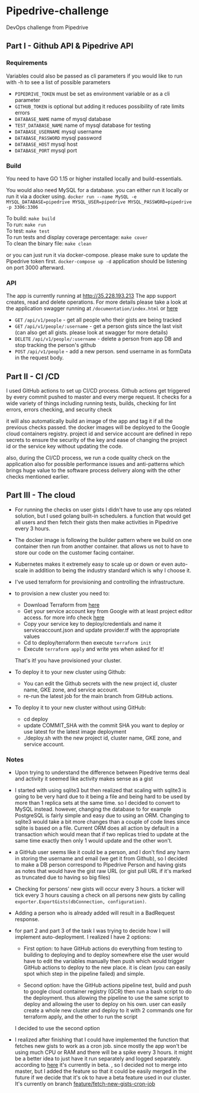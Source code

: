 # Pipedrive-challenge
DevOps challenge from Pipedrive


## Part I - Github API & Pipedrive API

### Requirements
Variables could also be passed as cli parameters if you would like to run with -h to see a list of possible parameters

* `PIPEDRIVE_TOKEN` must be set as environment variable or as a cli parameter
* `GITHUB_TOKEN` is optional but adding it reduces possibility of rate limits errors
* `DATABASE_NAME` name of mysql database
* `TEST_DATABASE_NAME` name of mysql database for testing
* `DATABASE_USERNAME` mysql username
* `DATABASE_PASSWORD` mysql password
* `DATABASE_HOST` mysql host
* `DATABASE_PORT` mysql port
### Build
You need to have GO 1.15 or higher installed locally and build-essentials.

You would also need MySQL for a database. you can either run it locally or run it via a docker using.
`docker run --name MySQL -e MYSQL_DATABASE=pipedrive MYSQL_USER=pipedrive MYSQL_PASSWORD=pipedrive -p 3306:3306`

To build: ```make build```  
To run: ```make run```  
To test: ```make test```  
To run tests and display coverage percentage: ```make cover```   
To clean the binary file: ```make clean```

or you can just run it via docker-compose. please make sure to update the Pipedrive token first.
`docker-compose up -d` application should be listening on port  3000 afterward.
### API
The app is currently running at http://35.228.193.213
The app support creates, read and delete operations.
For more details please take a look at the application swagger running at `/documentation/index.html` 
or [here](http://35.228.193.213/documentation/index.html)

* `GET` `/api/v1/people` - get all people who their gists are being tracked
* `GET` `/api/v1/people/:username` - get a person gists since the last visit (can also get all gists. please look at swagger for more details)
* `DELETE` `/api/v1/people/:username` - delete a person from app DB and stop tracking the person's github
* `POST` `/api/v1/people` - add a new person.  send username in as formData in the request body.

## Part II - CI /CD
I used GitHub actions to set up CI/CD process. Github actions get triggered by every commit pushed to master and
every merge request. It checks for a wide variety of things including running tests, builds, checking for lint errors,
errors checking, and security check

it will also automatically build an image of the app and tag it if all the previous checks passed.
the docker images will be deployed to the Google cloud containers registry. project id and service account are defined in repo secrets to ensure the security of the key and ease of changing the project id or the service key without updating the code.

also, during the CI/CD process, we run a code quality check on the application also for possible performance issues and anti-patterns
which brings huge value to the software process delivery along with the other checks mentioned earlier.
## Part III - The cloud
* For running the checks on user gists I didn't have to use any ops related solution, but I used golang built-in schedulers.
  a function that would get all users and then fetch their gists then make activities in Pipedrive every 3 hours.

* The docker image is following the builder pattern where we build on one container then run from another container.
  that allows us not to have to store our code on the customer facing container.

* Kubernetes makes it extremely easy to scale up or down or even auto-scale in addition to being the industry standard
  which is why I choose it.
* I've used terraform for provisioning and controlling the infrastructure.

* to provision a new cluster you need to:
  * Download Terraform from [here](https://www.terraform.io/downloads.html)
  * Get your service account key from Google with at least project editor access. for more info check
    [here](https://cloud.google.com/iam/docs/creating-managing-service-account-keys)
  * Copy your service key to deploy/credentials and name it serviceaccount.json and update provider.tf with the appropriate values
  * Cd to deploy/terraform then execute `terraform init` 
  * Execute `terraform apply` and write yes when asked for it! 

  That's it! you have provisioned your cluster.

* To deploy it to your new cluster using Github:
  * You can edit the Github secrets with the new project id, cluster name, GKE zone, and service account.
  * re-run the latest job for the main branch from GitHub actions.
* To deploy it to your new cluster without using GitHub:
  * cd deploy
  * update COMMIT_SHA with the commit SHA you want to deploy or use latest for the latest image deployment
  *  ./deploy.sh with the new project id, cluster name, GKE zone, and service account.

### Notes
* Upon trying to understand  the difference between Pipedrive terms deal and activity it seemed like activity makes
  sense as a gist

* I started with using sqlite3 but then realized that scaling with sqlite3 is going to be very hard due to it being
  a file and being hard to be used by more than 1 replica sets at the same time. so I decided to convert to MySQL instead.
  however, changing the database to for example PostgreSQL is fairly simple and easy due to using an ORM.
  Changing to sqlite3 would take a bit more changes than a couple of code lines since sqlite is based on a file.
  Current ORM does all action by default in a transaction which would mean that if two replicas tried to update
  at the same time exactly then only 1 would update and the other won't.

* a GitHub user seems like it could be a person, and I don't find any harm in storing the username and email (we get it
  from Github), so I decided to make a DB person correspond to Pipedrive Person and having gists as notes that would
  have the gist raw URL (or gist pull URL if it's marked as truncated due to having so big files)

* Checking for persons' new gists will occur every 3 hours. a ticker will tick every 3 hours causing a check on all persons
  new gists by calling `exporter.ExportGists(dbConnection, configuration)`.

* Adding a person who is already added will result in a BadRequest response.

* for part 2 and part 3 of the task I was trying to decide how I will implement auto-deployment. I realized I have 2 options:

  * First option: to have GitHub actions do everything from testing to building to deploying and to deploy somewhere else the user would have to edit the variables manually then push which would trigger GitHub actions to deploy to the new place. it is
    clean (you can easily spot which step in the pipeline failed) and simple.

  * Second option: have the GitHub actions pipeline test, build and push to google cloud container registry (GCR)
    then run a bash script to do the deployment. thus allowing the pipeline to use the same script to deploy and allowing the user to deploy on his own.
    user can easily create a whole new cluster and deploy to it with 2 commands one for terraform apply, and
    the other to run the script

  I decided to use the second option
* I realized after finishing that I could have implemented the function that fetches new gists to work as a cron job.
  since mostly the app won't be using much CPU or RAM and there will be a spike every 3 hours. it might be a better idea 
  to just have it run separately and logged separately.
  according to [here](https://kubernetes.io/docs/concepts/workloads/controllers/cron-jobs/) it's currently in beta.
, so I decided not to merge into master, but I added the feature so that it could be easily merged in the future 
  if we decide that it's ok to have a beta feature used in our cluster.
  It's currently on branch [feature/fetch-new-gists-cron-job](https://github.com/muhammednagy/pipedrive-challenge/tree/feature/fetch-new-gists-cron-job)